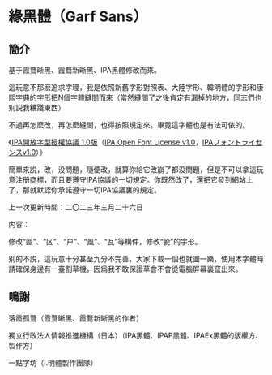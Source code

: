 # 緣黑體（Garf Sans） 
## 簡介
基于霞鶩晰黑、霞鶩新晰黑、IPA黑體修改而來。

這玩意不那麽追求字理，我是依照新舊字形對照表、大陸字形、韓明體的字形和康熙字典的字形把N個字體縫閤而來（當然縫閤了之後肯定有漏掉的地方，同志們也别説我糟踐東西）

不過再怎麽改，再怎麽縫閤，也得按照規定來，畢竟這字體也是有法可依的。

《[IPA開放字型授權協議 1.0版](LICENSE_CHI.md)（[IPA Open Font License v1.0](LICENSE.md#ipa-font-license-agreement-v10)，[IPAフォントライセンスv1.0](LICENSE.md)）》

簡單來説，改，没問題，隨便改，就算你給它改崩了都没問題，但是不可以拿這玩意注册商標，而且要遵守IPA協議的一切規定。你既然改了，還把它發到網站上了，那就默認你承諾遵守一切IPA協議裏的規定。

上一次更新時間：二〇二三年三月二十六日

内容：

修改“區”、“区”、“户”、“風”、“瓦”等構件，修改“㼦”的字形。

别的不説，這玩意十分甚至九分不完善，大家下載一個也就圖一樂，使用本字體時請確保身邊有一臺割草機，因爲我不敢保證草會不會從電腦屏幕裏竄出來。
## 鳴謝
落霞孤鶩（霞鶩晰黑、霞鶩新晰黑的作者）

獨立行政法人情報推進機構（日本）（IPA黑體、IPAP黑體、IPAEx黑體的版權方、製作方）

一點字坊（I.明體製作團隊）
